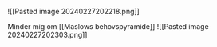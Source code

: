 ![[Pasted image 20240227202218.png]]

Minder mig om [[Maslows behovspyramide]]
![[Pasted image 20240227202303.png]]
